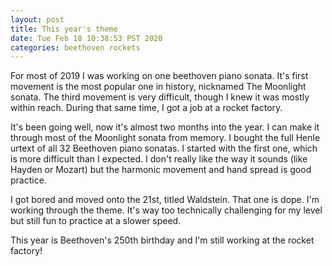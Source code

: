 ```yaml
---
layout: post
title: This year's theme
date: Tue Feb 18 10:38:53 PST 2020
categories: beethoven rockets
---
```

For most of 2019 I was working on one beethoven piano sonata. It's first movement is the most popular one in history, nicknamed The Moonlight sonata. The third movement is very difficult, though I knew it was mostly within reach. During that same time, I got a job at a rocket factory.

It's been going well, now it's almost two months into the year. I can make it through most of the Moonlight sonata from memory. I bought the full Henle urtext of all 32 Beethoven piano sonatas. I started with the first one, which is more difficult than I expected. I don't really like the way it sounds (like Hayden or Mozart) but the harmonic movement and hand spread is good practice.

I got bored and moved onto the 21st, titled Waldstein. That one is dope. I'm working through the theme. It's way too technically challenging for my level but still fun to practice at a slower speed.

This year is Beethoven's 250th birthday and I'm still working at the rocket factory!
